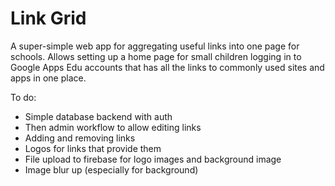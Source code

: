 # Link Grid

A super-simple web app for aggregating useful links into one page for schools. Allows setting up a home page for small children logging in to Google Apps Edu accounts that has all the links to commonly used sites and apps in one place.

To do:

- Simple database backend with auth
- Then admin workflow to allow editing links
- Adding and removing links
- Logos for links that provide them
- File upload to firebase for logo images and background image
- Image blur up (especially for background)
